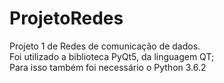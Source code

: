 # ProjetoRedes
Projeto 1 de Redes de comunicação de dados.  
Foi utilizado a biblioteca PyQt5, da linguagem QT;  
Para isso também foi necessário o Python 3.6.2  
